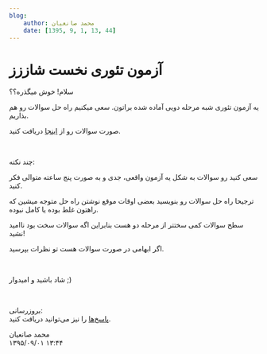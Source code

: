 ```yaml
---
blog:
    author: محمد صانعیان
    date: [1395, 9, 1, 13, 44]
---
```

# آزمون تئوری نخست شاززز

<div class="cnt">
<p>سلام! خوش میگذره؟؟</p>
<p>یه آزمون تئوری شبه مرحله دویی آماده شده براتون. سعی میکنیم راه حل سوالات رو هم بذاریم.</p>
<p>صورت سوالات رو از <a href="http://bayanbox.ir/info/7679245270516921482/Theory1" target="_blank">اینجا</a> دریافت کنید.</p>
<p><br/></p>
<p>چند نکته:</p>
<p>سعی کنید رو سوالات به شکل یه آزمون واقعی، جدی و به صورت پنج ساعته متوالی فکر کنید.</p>
<p>ترجیحا راه حل سوالات رو بنویسید بعضی اوقات موقع نوشتن راه حل متوجه میشین که راهتون غلط بوده یا کامل نبوده.</p>
<p>سطح سوالات کمی سختتر از مرحله دو هست بنابراین اگه سوالات سخت بود ناامید نشید!</p>
<p>اگر ابهامی در صورت سوالات هست تو نظرات بپرسید.</p>
<p><br/></p>
<p>شاد باشید و امیدوار ;)</p>
<p><br/></p>
<p>بروزرسانی:<br/><a href="http://bayanbox.ir/info/4366396328946850489/Theory1-sol" target="_blank">پاسخ‌ها</a> را نیز می‌توانید دریافت کنید.</p>
</div>

<div class="blog-info">
    <div class="blog-author">محمد صانعیان</div>
    <div class="blog-date">۱۳۹۵/۰۹/۰۱ ۱۳:۴۴</div>
</div>

